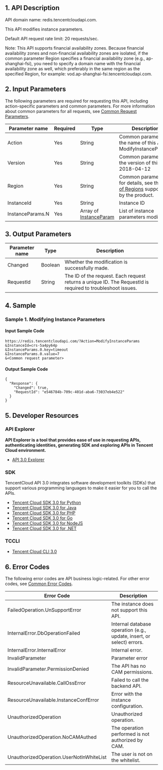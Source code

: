 ﻿## 1. API Description

API domain name: redis.tencentcloudapi.com.

This API modifies instance parameters.

Default API request rate limit: 20 requests/sec.

Note: This API supports financial availability zones. Because financial availability zones and non-financial availability zones are isolated, if the common parameter Region specifies a financial availability zone (e.g., ap-shanghai-fsi), you need to specify a domain name with the financial availability zone as well, which preferably in the same region as the specified Region, for example: vod.ap-shanghai-fsi.tencentcloudapi.com.




## 2. Input Parameters

The following parameters are required for requesting this API, including action-specific parameters and common parameters. For more information about common parameters for all requests, see [Common Request Parameters](/document/api/239/20005).

| Parameter name | Required | Type | Description |
|---------|---------|---------|---------|
| Action | Yes | String | Common parameter; the name of this API: ModifyInstanceParams |
| Version | Yes | String | Common parameter; the version of this API: 2018-04-12 |
| Region | Yes | String | Common parameters; for details, see the [List of Regions](/document/api/239/20005#.E5.9C.B0.E5.9F.9F.E5.88.97.E8.A1.A8) supported by the product. |
| InstanceId | Yes | String | Instance ID |
| InstanceParams.N | Yes | Array of [InstanceParam](/document/api/239/20022#InstanceParam) | List of instance parameters modified |

## 3. Output Parameters

| Parameter name | Type | Description |
|---------|---------|---------|
| Changed | Boolean | Whether the modification is successfully made. |
| RequestId | String | The ID of the request. Each request returns a unique ID. The RequestId is required to troubleshoot issues. |


## 4. Sample

### Sample 1. Modifying Instance Parameters

#### Input Sample Code

```
https://redis.tencentcloudapi.com/?Action=ModifyInstanceParams
&InstanceId=crs-5a4py64p
&InstanceParams.0.key=timeout
&InstanceParams.0.value=7
&<Common request parameter>
```

#### Output Sample Code

```
{
  "Response": {
    "Changed": true,
    "RequestId": "e546784b-709c-401d-aba6-73037eb4e522"
  }
}
```


## 5. Developer Resources

### API Explorer

**API Explorer is a tool that provides ease of use in requesting APIs, authenticating identities, generating SDK and exploring APIs in Tencent Cloud environment.**

* [API 3.0 Explorer](https://console.cloud.tencent.com/api/explorer?Product=redis&Version=2018-04-12&Action=ModifyInstanceParams)

### SDK

TencentCloud API 3.0 integrates software development toolkits (SDKs) that support various programming languages to make it easier for you to call the APIs.

* [Tencent Cloud SDK 3.0 for Python](https://github.com/TencentCloud/tencentcloud-sdk-python)
* [Tencent Cloud SDK 3.0 for Java](https://github.com/TencentCloud/tencentcloud-sdk-java)
* [Tencent Cloud SDK 3.0 for PHP](https://github.com/TencentCloud/tencentcloud-sdk-php)
* [Tencent Cloud SDK 3.0 for Go](https://github.com/TencentCloud/tencentcloud-sdk-go)
* [Tencent Cloud SDK 3.0 for NodeJS](https://github.com/TencentCloud/tencentcloud-sdk-nodejs)
* [Tencent Cloud SDK 3.0 for .NET](https://github.com/TencentCloud/tencentcloud-sdk-dotnet)

### TCCLI

* [Tencent Cloud CLI 3.0](https://cloud.tencent.com/document/product/440/6176)

## 6. Error Codes

The following error codes are API business logic-related. For other error codes, see [Common Error Codes](/document/api/239/15694#.E5.85.AC.E5.85.B1.E9.94.99.E8.AF.AF.E7.A0.81).

| Error Code | Description |
|---------|---------|
| FailedOperation.UnSupportError | The instance does not support this API. |
| InternalError.DbOperationFailed | Internal database operation (e.g., update, insert, or select) errors. |
| InternalError.InternalError | Internal error. |
| InvalidParameter | Parameter error |
| InvalidParameter.PermissionDenied | The API has no CAM permissions. |
| ResourceUnavailable.CallOssError | Failed to call the backend API. |
| ResourceUnavailable.InstanceConfError | Error with the instance configuration. |
| UnauthorizedOperation | Unauthorized operation. |
| UnauthorizedOperation.NoCAMAuthed | The operation performed is not authorized by CAM. |
| UnauthorizedOperation.UserNotInWhiteList | The user is not on the whitelist. |

